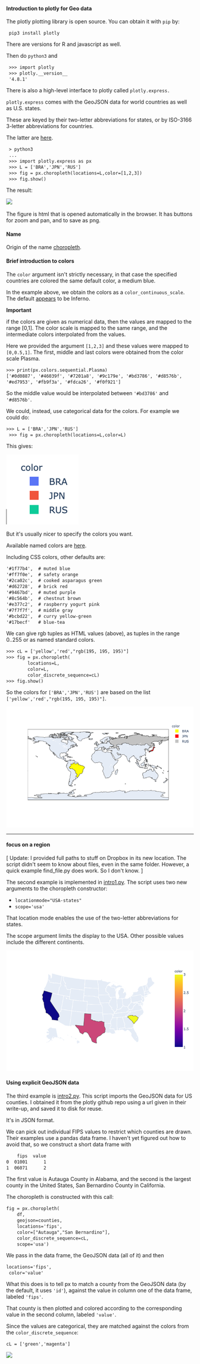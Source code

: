 #### Introduction to plotly for Geo data

The plotly plotting library is open source.  You can obtain it with ``pip`` by:

     pip3 install plotly
     
There are versions for R and javascript as well.

Then do ``python3`` and 

	 >>> import plotly
	 >>> plotly.__version__
	 '4.8.1'

There is also a high-level interface to plotly called ``plotly.express.``

``plotly.express`` comes with the GeoJSON data for world countries as well as U.S. states.  

These are keyed by their two-letter abbreviations for states, or by ISO-3166 3-letter abbreviations for countries.  

The latter are [here](https://en.wikipedia.org/wiki/List_of_ISO_3166_country_codes).

	 > python3       
	 ...
	 >>> import plotly.express as px
	 >>> L = ['BRA','JPN','RUS']
	 >>> fig = px.choropleth(locations=L,color=[1,2,3])
     >>> fig.show()

The result:

![](figs/intro0.png)

The figure is html that is opened automatically in the browser.  It has buttons for zoom and pan, and to save as png.

#### Name

Origin of the name [choropleth](https://en.wikipedia.org/wiki/Choropleth_map).


#### Brief introduction to colors

The ``color`` argument isn't strictly necessary, in that case the specified countries are colored the same default color, a medium blue.

In the example above, we obtain the colors as a ``color_continuous_scale``.  The default [appears](https://plotly.com/python/builtin-colorscales/) to be Inferno.

**Important**

if the colors are given as numerical data, then the values are mapped to the range [0,1].  The color scale is mapped to the same range, and the intermediate colors interpolated from the values.

Here we provided the argument ``[1,2,3]`` and these values were mapped to ``[0,0.5,1]``.  The first, middle and last colors were obtained from the color scale Plasma.

    >>> print(px.colors.sequential.Plasma)
    ['#0d0887', '#46039f', '#7201a8', '#9c179e', '#bd3786', '#d8576b', '#ed7953', '#fb9f3a', '#fdca26', '#f0f921']

So the middle value would be interpolated between ``'#bd3786'`` and ``'#d8576b'``.

We could, instead, use categorical data for the colors.  For example we could do:

    >>> L = ['BRA','JPN','RUS']
	 >>> fig = px.choropleth(locations=L,color=L)

This gives:

![](figs/colors.png)

But it's usually nicer to specify the colors you want. 

Available named colors are [here](https://community.plotly.com/t/plotly-colours-list/11730/2).

Including CSS colors, other defaults are:

    '#1f77b4',  # muted blue
    '#ff7f0e',  # safety orange
    '#2ca02c',  # cooked asparagus green
    '#d62728',  # brick red
    '#9467bd',  # muted purple
    '#8c564b',  # chestnut brown
    '#e377c2',  # raspberry yogurt pink
    '#7f7f7f',  # middle gray
    '#bcbd22',  # curry yellow-green
    '#17becf'   # blue-tea

We can give rgb tuples as HTML values (above), as tuples in the range 0..255 or as named standard colors.

	>>> cL = ['yellow','red',"rgb(195, 195, 195)"]
	>>> fig = px.choropleth(
	        locations=L,
	        color=L,
	        color_discrete_sequence=cL)
	>>> fig.show()
	
So the colors for ``['BRA','JPN','RUS']`` are based on the list ``['yellow','red',"rgb(195, 195, 195)"]``.

![](figs/chloro1b.png)

<hr>

#### focus on a region

[ Update:  I provided full paths to stuff on Dropbox in its new location.  The script didn't seem to know about files, even in the same folder.  However, a quick example find_file.py does work.  So I don't know. ]

The second example is implemented in [intro1.py](intro1.py).  The script uses two new arguments to the choropleth constructor:

- ``locationmode="USA-states"``
- ``scope='usa'``

That location mode enables the use of the two-letter abbreviations for states.  

The scope argument limits the display to the USA.  Other possible values include the different continents.

![](figs/chloro1.png)

#### Using explicit GeoJSON data

The third example is [intro2.py](intro2.py).  This script imports the GeoJSON data for US counties.  I obtained it from the plotly github repo using a url given in their write-up, and saved it to disk for reuse.

It's in JSON format.

We can pick out individual FIPS values to restrict which counties are drawn.  Their examples use a pandas data frame.  I haven't yet figured out how to avoid that, so we construct a short data frame with

        fips  value
	0  01001      1
	1  06071      2

The first value is Autauga County in Alabama, and the second is the largest county in the United States, San Bernardino County in California.

The choropleth is constructed with this call:

	fig = px.choropleth(
	    df,
	    geojson=counties,
	    locations='fips',
	    color=["Autauga","San Bernardino"],
	    color_discrete_sequence=cL,
	    scope='usa')
    

We pass in the data frame, the GeoJSON data (all of it) and then 

    locations='fips',
	 color='value'
	 
What this does is to tell px to match a county from the GeoJSON data (by the default, it uses ``'id'``), against the value in column one of the data frame, labeled ``'fips'``.

That county is then plotted and colored according to the corresponding value in the second column, labeled ``'value'``.

Since the values are categorical, they are matched against the colors from the ``color_discrete_sequence``:

    cL = ['green','magenta']
   

![](figs/cloro1.png)


